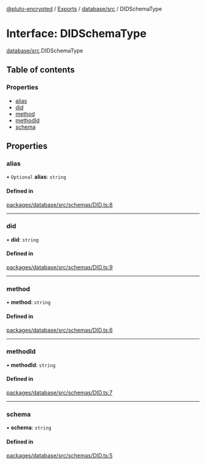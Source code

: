 [@pluto-encrypted](../README.md) / [Exports](../modules.md) / [database/src](../modules/database_src.md) / DIDSchemaType

# Interface: DIDSchemaType

[database/src](../modules/database_src.md).DIDSchemaType

## Table of contents

### Properties

- [alias](database_src.DIDSchemaType.md#alias)
- [did](database_src.DIDSchemaType.md#did)
- [method](database_src.DIDSchemaType.md#method)
- [methodId](database_src.DIDSchemaType.md#methodid)
- [schema](database_src.DIDSchemaType.md#schema)

## Properties

### alias

• `Optional` **alias**: `string`

#### Defined in

[packages/database/src/schemas/DID.ts:8](https://github.com/atala-community-projects/pluto-encrypted/blob/f75084b/packages/database/src/schemas/DID.ts#L8)

___

### did

• **did**: `string`

#### Defined in

[packages/database/src/schemas/DID.ts:9](https://github.com/atala-community-projects/pluto-encrypted/blob/f75084b/packages/database/src/schemas/DID.ts#L9)

___

### method

• **method**: `string`

#### Defined in

[packages/database/src/schemas/DID.ts:6](https://github.com/atala-community-projects/pluto-encrypted/blob/f75084b/packages/database/src/schemas/DID.ts#L6)

___

### methodId

• **methodId**: `string`

#### Defined in

[packages/database/src/schemas/DID.ts:7](https://github.com/atala-community-projects/pluto-encrypted/blob/f75084b/packages/database/src/schemas/DID.ts#L7)

___

### schema

• **schema**: `string`

#### Defined in

[packages/database/src/schemas/DID.ts:5](https://github.com/atala-community-projects/pluto-encrypted/blob/f75084b/packages/database/src/schemas/DID.ts#L5)
